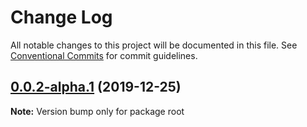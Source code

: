 # Change Log

All notable changes to this project will be documented in this file.
See [Conventional Commits](https://conventionalcommits.org) for commit guidelines.

## [0.0.2-alpha.1](https://github.com/marcgreenstock/data-api-local/compare/v0.0.2-alpha.0...v0.0.2-alpha.1) (2019-12-25)

**Note:** Version bump only for package root
